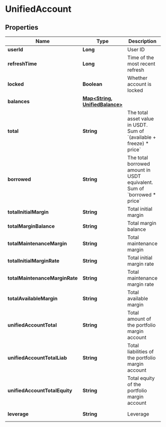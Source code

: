 
# UnifiedAccount

## Properties

Name | Type | Description | Notes
------------ | ------------- | ------------- | -------------
**userId** | **Long** | User ID |  [optional]
**refreshTime** | **Long** | Time of the most recent refresh |  [optional]
**locked** | **Boolean** | Whether account is locked |  [optional]
**balances** | [**Map&lt;String, UnifiedBalance&gt;**](UnifiedBalance.md) |  |  [optional]
**total** | **String** | The total asset value in USDT. Sum of &#x60;(available + freeze) * price&#x60; |  [optional]
**borrowed** | **String** | The total borrowed amount in USDT equivalent. Sum of &#x60;borrowed * price&#x60;  |  [optional]
**totalInitialMargin** | **String** | Total initial margin |  [optional]
**totalMarginBalance** | **String** | Total margin balance |  [optional]
**totalMaintenanceMargin** | **String** | Total maintenance margin |  [optional]
**totalInitialMarginRate** | **String** | Total initial margin rate |  [optional]
**totalMaintenanceMarginRate** | **String** | Total maintenance margin rate |  [optional]
**totalAvailableMargin** | **String** | Total available margin |  [optional]
**unifiedAccountTotal** | **String** | Total amount of the portfolio margin account |  [optional]
**unifiedAccountTotalLiab** | **String** | Total liabilities of the portfolio margin account |  [optional]
**unifiedAccountTotalEquity** | **String** | Total equity of the portfolio margin account |  [optional]
**leverage** | **String** | Leverage |  [optional] [readonly]


